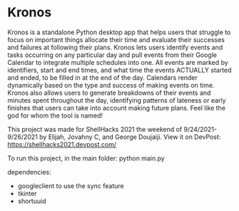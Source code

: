 # Kronos
Kronos is a standalone Python desktop app that helps users that struggle to focus on important things allocate their time and evaluate their successes and failures at following their plans. Kronos lets users identify events and tasks occurring on any particular day and pull events from their Google Calendar to integrate multiple schedules into one. All events are marked by identifiers, start and end times, and what time the events ACTUALLY started and ended, to be filled in at the end of the day. Calendars render dynamically based on the type and success of making events on time. Kronos also allows users to generate breakdowns of their events and minutes spent throughout the day, identifying patterns of lateness or early finishes that users can take into account making future plans. Feel like the god for whom the tool is named!

This project was made for ShellHacks 2021 the weekend of 9/24/2021-9/26/2021 by Elijah, Jovahny C,  and George Doujaiji. View it on DevPost: https://shellhacks2021.devpost.com/

To run this project, in the main folder:
python main.py


dependencies:
- googleclient to use the sync feature
- tkinter
- shortuuid